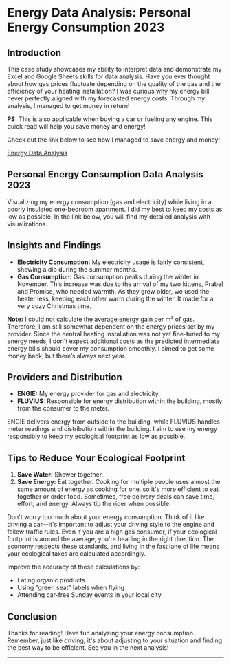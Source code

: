 # Energy Data Analysis: Personal Energy Consumption 2023

## Introduction

This case study showcases my ability to interpret data and demonstrate my Excel and Google Sheets skills for data analysis. Have you ever thought about how gas prices fluctuate depending on the quality of the gas and the efficiency of your heating installation? I was curious why my energy bill never perfectly aligned with my forecasted energy costs. Through my analysis, I managed to get money in return!

**PS:** This is also applicable when buying a car or fueling any engine. This quick read will help you save money and energy!

Check out the link below to see how I managed to save energy and money!

[Energy Data Analysis](https://docs.google.com/spreadsheets/d/1pbG632t34n9r6gKwSt0QY27bi_hKJYLDwMLuGkyM2tU/edit?gid=994224908#gid=994224908)

## Personal Energy Consumption Data Analysis 2023

Visualizing my energy consumption (gas and electricity) while living in a poorly insulated one-bedroom apartment. I did my best to keep my costs as low as possible. In the link below, you will find my detailed analysis with visualizations.

## Insights and Findings

- **Electricity Consumption:** My electricity usage is fairly consistent, showing a dip during the summer months.
- **Gas Consumption:** Gas consumption peaks during the winter in November. This increase was due to the arrival of my two kittens, Prabel and Promise, who needed warmth. As they grew older, we used the heater less, keeping each other warm during the winter. It made for a very cozy Christmas time.

**Note:** I could not calculate the average energy gain per m³ of gas. Therefore, I am still somewhat dependent on the energy prices set by my provider. Since the central heating installation was not yet fine-tuned to my energy needs, I don't expect additional costs as the predicted intermediate energy bills should cover my consumption smoothly. I aimed to get some money back, but there’s always next year.

## Providers and Distribution

- **ENGIE:** My energy provider for gas and electricity.
- **FLUVIUS:** Responsible for energy distribution within the building, mostly from the consumer to the meter.

ENGIE delivers energy from outside to the building, while FLUVIUS handles meter readings and distribution within the building. I aim to use my energy responsibly to keep my ecological footprint as low as possible.

## Tips to Reduce Your Ecological Footprint

1. **Save Water:** Shower together.
2. **Save Energy:** Eat together. Cooking for multiple people uses almost the same amount of energy as cooking for one, so it's more efficient to eat together or order food. Sometimes, free delivery deals can save time, effort, and energy. Always tip the rider when possible.

Don't worry too much about your energy consumption. Think of it like driving a car—it's important to adjust your driving style to the engine and follow traffic rules. Even if you are a high gas consumer, if your ecological footprint is around the average, you're heading in the right direction. The economy respects these standards, and living in the fast lane of life means your ecological taxes are calculated accordingly.

Improve the accuracy of these calculations by:
- Eating organic products
- Using "green seat" labels when flying
- Attending car-free Sunday events in your local city

## Conclusion

Thanks for reading! Have fun analyzing your energy consumption. Remember, just like driving, it's about adjusting to your situation and finding the best way to be efficient. See you in the next analysis!

---


